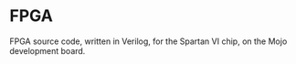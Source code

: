 # FPGA
FPGA source code, written in Verilog, for the Spartan VI chip, on the Mojo development board.
